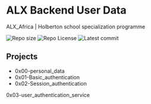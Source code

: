 # ALX Backend User Data

ALX_Africa | Holberton school specialization programme

![Repo size](https://img.shields.io/github/repo-size/Mar-Issah/alx-backend-user-data)
![Repo License](https://img.shields.io/github/license/Mar-Issah/alx-backend-user-data.svg)
![Latest commit](https://img.shields.io/github/last-commit/Mar-Issah/alx-backend-user-data/master?style=round-square)

## Projects
- 0x00-personal_data
- 0x01-Basic_authentication
- 0x02-Session_authentication

0x03-user_authentication_service
